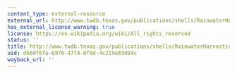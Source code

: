 ```yaml
---
content_type: external-resource
external_url: http://www.twdb.texas.gov/publications/shells/RainwaterHarvesting.pdf
has_external_license_warning: true
license: https://en.wikipedia.org/wiki/All_rights_reserved
status: ''
title: http://www.twdb.texas.gov/publications/shells/RainwaterHarvesting.pdf
uid: db8df6fe-6970-4774-8f8d-4c219e83d94c
wayback_url: ''
---
```

